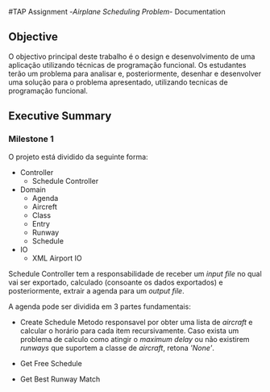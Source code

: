 #TAP Assignment -*Airplane Scheduling Problem*- Documentation


## Objective

O objectivo principal deste trabalho é o design e desenvolvimento de uma aplicação utilizando técnicas de programação funcional.
Os estudantes terão um problema para analisar e, posteriormente, desenhar e desenvolver uma solução para o problema apresentado, utilizando tecnicas de programação funcional. 


## Executive Summary

### Milestone 1
O projeto está dividido da seguinte forma:
* Controller
  * Schedule Controller
* Domain
  * Agenda
  * Aircreft
  * Class
  * Entry
  * Runway
  * Schedule
* IO
  * XML Airport IO

Schedule Controller tem a responsabilidade de receber um *input file* no qual vai ser exportado, calculado (consoante os dados exportados) e posteriormente, extrair a agenda para um *output file*.

A agenda pode ser dividida em 3 partes fundamentais:
* Create Schedule
   Metodo responsavel por obter uma lista de *aircraft* e calcular o horário para cada item recursivamente. Caso exista um problema de calculo como atingir o *maximum delay* ou não existirem *runways* que suportem a classe de *aircraft*, retona *'None'*.

* Get Free Schedule

* Get Best Runway Match


